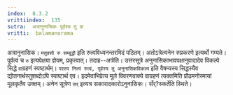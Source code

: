 ```yaml
---
index:  8.3.2
vrittiindex:  135
sutra:  अत्रानुनासिकः पूर्वस्य तु वा
vritti:  balamanorama 
---
```


अत्रानुनासिक। `मतुवसौ रु सम्बुद्धौ` इति रुत्वविध्यनन्तरमिदं पठितम्। अतोऽत्रेत्यनेन रुप्रकरणे इत्यर्थो गम्यते। पूर्वत्वं च `रु` इत्यपेक्षया ज्ञेयम्, प्रकृत्वात्। तदाह--अत्रेति। उत्तरसूत्रे अनुनासिकाभावपक्षानुवादादेव विकल्पे सिद्धे `वा`ग्रहणं स्पष्टार्थम्। `परस्य नित्यं रुत्वं, पूर्वस्य तु अनुनासिकविकल्प` इति वैषम्यस्य सिद्धस्यैव द्योतनार्थस्तुशब्दोऽपि स्पाष्टार्थ एव। इदमेवाभिप्रेत्य मूले विवरणवाक्ये वाग्रहणं त्यक्तमिति प्रौढमनोरमायां मूलकृतैव उक्तम्। अनेन सूत्रेण `सर्` इत्यत्र सकारादकारोऽनुनासिकः। सँर्?स्कर्तेति स्थिते।

